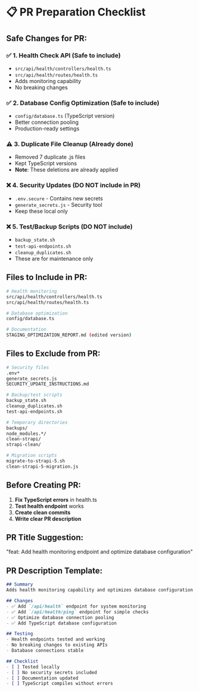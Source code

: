 # 📋 PR Preparation Checklist

## Safe Changes for PR:

### ✅ **1. Health Check API** (Safe to include)
- `src/api/health/controllers/health.ts`
- `src/api/health/routes/health.ts`
- Adds monitoring capability
- No breaking changes

### ✅ **2. Database Config Optimization** (Safe to include)
- `config/database.ts` (TypeScript version)
- Better connection pooling
- Production-ready settings

### ⚠️ **3. Duplicate File Cleanup** (Already done)
- Removed 7 duplicate .js files
- Kept TypeScript versions
- **Note**: These deletions are already applied

### ❌ **4. Security Updates** (DO NOT include in PR)
- `.env.secure` - Contains new secrets
- `generate_secrets.js` - Security tool
- Keep these local only

### ❌ **5. Test/Backup Scripts** (DO NOT include)
- `backup_state.sh`
- `test-api-endpoints.sh`
- `cleanup_duplicates.sh`
- These are for maintenance only

## Files to Include in PR:

```bash
# Health monitoring
src/api/health/controllers/health.ts
src/api/health/routes/health.ts

# Database optimization
config/database.ts

# Documentation
STAGING_OPTIMIZATION_REPORT.md (edited version)
```

## Files to Exclude from PR:

```bash
# Security files
.env*
generate_secrets.js
SECURITY_UPDATE_INSTRUCTIONS.md

# Backup/test scripts
backup_state.sh
cleanup_duplicates.sh
test-api-endpoints.sh

# Temporary directories
backups/
node_modules.*/
clean-strapi/
strapi-clean/

# Migration scripts
migrate-to-strapi-5.sh
clean-strapi-5-migration.js
```

## Before Creating PR:

1. **Fix TypeScript errors** in health.ts
2. **Test health endpoint** works
3. **Create clean commits**
4. **Write clear PR description**

## PR Title Suggestion:
"feat: Add health monitoring endpoint and optimize database configuration"

## PR Description Template:
```markdown
## Summary
Adds health monitoring capability and optimizes database configuration for production use.

## Changes
- ✅ Add `/api/health` endpoint for system monitoring
- ✅ Add `/api/health/ping` endpoint for simple checks
- ✅ Optimize database connection pooling
- ✅ Add TypeScript database configuration

## Testing
- Health endpoints tested and working
- No breaking changes to existing APIs
- Database connections stable

## Checklist
- [ ] Tested locally
- [ ] No security secrets included
- [ ] Documentation updated
- [ ] TypeScript compiles without errors
```